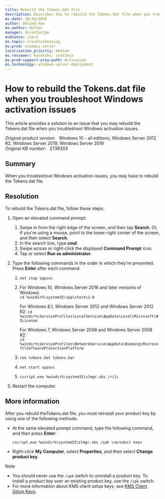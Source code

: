 ```yaml
---
title: Rebuild the Tokens.dat file
description: Describes how to rebuild the Tokens.dat file when you troubleshoot Windows activation issues.
ms.date: 10/16/2020
author: Deland-Han 
ms.author: delhan
manager: dscontentpm
audience: itpro
ms.topic: troubleshooting
ms.prod: windows-server
localization_priority: medium
ms.reviewer: kaushika, scottmca
ms.prod-support-area-path: Activation
ms.technology: windows-server-deployment
---
```

# How to rebuild the Tokens.dat file when you troubleshoot Windows activation issues

This article provides a solution to an issue that you may rebuild the Tokens.dat file when you troubleshoot Windows activation issues.

_Original product version:_ &nbsp; Windows 10 - all editions, Windows Server 2012 R2, Windows Server 2019, Windows Server 2016  
_Original KB number:_ &nbsp; 2736303

## Summary

When you troubleshoot Windows activation issues, you may have to rebuild the Tokens.dat file.

## Resolution

To rebuild the Tokens.dat file, follow these steps:

1. Open an elevated command prompt:

    1. Swipe in from the right edge of the screen, and then tap **Search**. Or, if you're using a mouse, point to the lower-right corner of the screen, and then select **Search**.
    2. In the search box, type **cmd**.
    3. Swipe across or right-click the displayed **Command Prompt** icon.
    4. Tap or select **Run as administrator**.
2. Type the following commands in the order in which they're presented. Press **Enter** after each command.
    1. `net stop sppsvc`

    2. For Windows 10, Windows Server 2016 and later versions of Windows:  
          `cd %windir%\system32\spp\store\2.0`

        For Windows 8.1, Windows Server 2012 and Windows Server 2012 R2:
          `cd %windir%\ServiceProfiles\LocalService\AppData\Local\Microsoft\WSLicense`

        For Windows 7, Windows Server 2008 and Windows Server 2008 R2:  
          `cd %windir%\ServiceProfiles\NetworkService\AppData\Roaming\Microsoft\SoftwareProtectionPlatform`

    3. `ren tokens.dat tokens.bar`

    4. `net start sppsvc`

    5. `cscript.exe %windir%\system32\slmgr.vbs /rilc`

3. Restart the computer.

## More information

After you rebuild theTokens.dat file, you must reinstall your product key by using one of the following methods:

- At the same elevated prompt command, type the following command, and then press **Enter**:
  
    `cscript.exe %windir%\system32\slmgr.vbs /ipk \<product key>`

- Right-click **My Computer**, select **Properties**, and then select **Change product key**.

> [!NOTE]
>
> - You should never use the `/upk` switch to uninstall a product key. To install a product key over an existing product key, use the `/ipk` switch.
> - For more information about KMS client setup keys, see [KMS Client Setup Keys](/previous-versions//ff793421(v=technet.10)).
